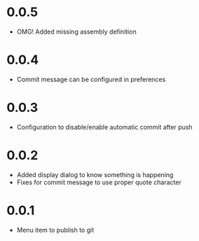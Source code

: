# 0.0.5

* OMG! Added missing assembly definition

# 0.0.4

* Commit message can be configured in preferences

# 0.0.3

* Configuration to disable/enable automatic commit after push

# 0.0.2

* Added display dialog to know something is happening
* Fixes for commit message to use proper quote character

# 0.0.1

* Menu item to publish to git